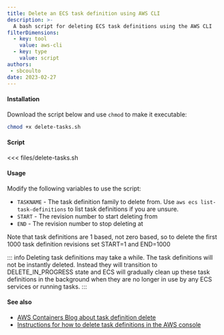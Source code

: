 ```yaml
---
title: Delete an ECS task definition using AWS CLI
description: >-
  A bash script for deleting ECS task definitions using the AWS CLI
filterDimensions:
  - key: tool
    value: aws-cli
  - key: type
    value: script
authors:
 - sbcoulto
date: 2023-02-27
---
```


#### Installation

Download the script below and use `chmod` to make it executable:

```sh
chmod +x delete-tasks.sh
```

#### Script

<<< files/delete-tasks.sh

#### Usage

Modify the following variables to use the script:

- `TASKNAME` - The task definition family to delete from. Use `aws ecs list-task-definitions` to list task definitions if you are unsure.
- `START` - The revision number to start deleting from
- `END` - The revision number to stop deleting at

Note that task definitions are 1 based, not zero based, so to delete the first 1000 task definition revisions set START=1 and END=1000

::: info
Deleting task definitions may take a while. The task definitions will not be instantly deleted. Instead they will transition to DELETE_IN_PROGRESS state and ECS will gradually clean up these task definitions in the background when they are no longer in use by any ECS services or running tasks.
:::


#### See also

- [AWS Containers Blog about task definition delete](https://aws.amazon.com/blogs/containers/announcing-amazon-ecs-task-definition-deletion/)
- [Instructions for how to delete task definitions in the AWS console](https://docs.aws.amazon.com/AmazonECS/latest/developerguide/delete-task-definition-v2.html)

<!--Watch a video of how to delete task definitions in the console:

<youtube id='aNehm5WKaAM'></youtube>-->
